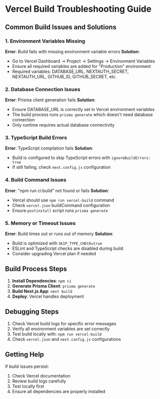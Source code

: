 # Vercel Build Troubleshooting Guide

## Common Build Issues and Solutions

### 1. Environment Variables Missing
**Error**: Build fails with missing environment variable errors
**Solution**: 
- Go to Vercel Dashboard → Project → Settings → Environment Variables
- Ensure all required variables are added for "Production" environment
- Required variables: DATABASE_URL, NEXTAUTH_SECRET, NEXTAUTH_URL, GITHUB_ID, GITHUB_SECRET, etc.

### 2. Database Connection Issues
**Error**: Prisma client generation fails
**Solution**:
- Ensure DATABASE_URL is correctly set in Vercel environment variables
- The build process runs `prisma generate` which doesn't need database connection
- Only runtime requires actual database connectivity

### 3. TypeScript Build Errors
**Error**: TypeScript compilation fails
**Solution**:
- Build is configured to skip TypeScript errors with `ignoreBuildErrors: true`
- If still failing, check `next.config.js` configuration

### 4. Build Command Issues
**Error**: "npm run ci:build" not found or fails
**Solution**:
- Vercel should use `npm run vercel-build` command
- Check `vercel.json` buildCommand configuration
- Ensure `postinstall` script runs `prisma generate`

### 5. Memory or Timeout Issues
**Error**: Build times out or runs out of memory
**Solution**:
- Build is optimized with `SKIP_TYPE_CHECK=true`
- ESLint and TypeScript checks are disabled during build
- Consider upgrading Vercel plan if needed

## Build Process Steps

1. **Install Dependencies**: `npm ci`
2. **Generate Prisma Client**: `prisma generate`
3. **Build Next.js App**: `next build`
4. **Deploy**: Vercel handles deployment

## Debugging Steps

1. Check Vercel build logs for specific error messages
2. Verify all environment variables are set correctly
3. Test build locally with: `npm run vercel-build`
4. Check `vercel.json` and `next.config.js` configurations

## Getting Help

If build issues persist:
1. Check Vercel documentation
2. Review build logs carefully
3. Test locally first
4. Ensure all dependencies are properly installed